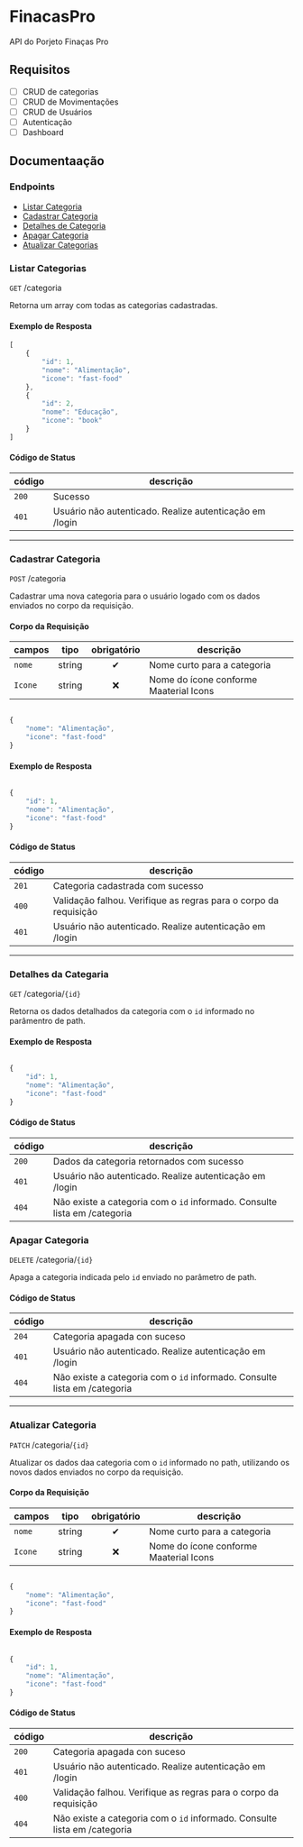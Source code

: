 # FinacasPro

API do Porjeto Finaças Pro

## Requisitos

- [ ] CRUD de categorias
- [ ] CRUD de Movimentações
- [ ] CRUD de Usuários
- [ ] Autenticação
- [ ] Dashboard

## Documentaação

### Endpoints

- [Listar Categoria](#listar-categorias)
- [Cadastrar Categoria](#cadastrar-categoria)
- [Detalhes de Categoria](#detalhes-da-categaria)
- [Apagar Categoria](#apagar-categoria)
- [Atualizar Categorias](#apagar-categoria)

### Listar Categorias 

`GET` /categoria

Retorna um array com todas as categorias cadastradas.

#### Exemplo de Resposta
```js
[
    {
        "id": 1,
        "nome": "Alimentação",
        "icone": "fast-food"
    },
    {
        "id": 2,
        "nome": "Educação",
        "icone": "book"
    }
]
```

#### Código de Status

| código | descrição
|--------|----------
| `200`  | Sucesso
| `401`  | Usuário não autenticado. Realize autenticação em /login

---

### Cadastrar Categoria

`POST` /categoria

Cadastrar uma nova categoria para o usuário logado com os dados enviados no corpo da requisição.

#### Corpo da Requisição

| campos | tipo | obrigatório | descrição
|--------|----- | :--------: | ------------------
| `nome`| string | ✔      | Nome curto para a categoria
| `Icone`| string | ❌    | Nome do ícone conforme Maaterial Icons

```js

{
    "nome": "Alimentação",
    "icone": "fast-food"
}

```

#### Exemplo de Resposta
```js

{
    "id": 1,
    "nome": "Alimentação",
    "icone": "fast-food"
}

```

#### Código de Status

| código | descrição
|--------|----------
| `201`  | Categoria cadastrada com sucesso
| `400`  | Validação falhou. Verifique as regras para o corpo da requisição
| `401`  | Usuário não autenticado. Realize autenticação em /login

---

### Detalhes da Categaria

`GET` /categoria/`{id}`

Retorna os dados detalhados da categoria com o `id` informado no parâmentro de path.

#### Exemplo de Resposta
```js

{
    "id": 1,
    "nome": "Alimentação",
    "icone": "fast-food"
}
```

#### Código de Status

| código | descrição
|--------|----------
| `200`  | Dados da categoria retornados com sucesso
| `401`  | Usuário não autenticado. Realize autenticação em /login
| `404`  | Não existe a categoria com o `id` informado. Consulte lista em /categoria

### Apagar Categoria

`DELETE` /categoria/`{id}`

Apaga a categoria indicada pelo `id` enviado no parâmetro de path.

#### Código de Status

| código | descrição
|--------|----------
| `204`  | Categoria apagada con suceso
| `401`  | Usuário não autenticado. Realize autenticação em /login
| `404`  | Não existe a categoria com o `id` informado. Consulte lista em /categoria

---

### Atualizar Categoria

`PATCH` /categoria/`{id}`

Atualizar os dados daa categoria com o `id` informado no path, utilizando os novos dados enviados no corpo da requisição.

#### Corpo da Requisição

| campos | tipo | obrigatório | descrição
|--------|----- | :--------: | ------------------
| `nome`| string | ✔      | Nome curto para a categoria
| `Icone`| string | ❌    | Nome do ícone conforme Maaterial Icons

```js

{
    "nome": "Alimentação",
    "icone": "fast-food"
}

```

#### Exemplo de Resposta

```js

{
    "id": 1,
    "nome": "Alimentação",
    "icone": "fast-food"
}

```

#### Código de Status

| código | descrição
|--------|----------
| `200`  | Categoria apagada con suceso
| `401`  | Usuário não autenticado. Realize autenticação em /login
| `400`  | Validação falhou. Verifique as regras para o corpo da requisição
| `404`  | Não existe a categoria com o `id` informado. Consulte lista em /categoria